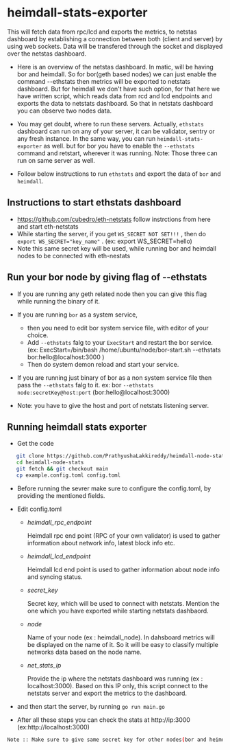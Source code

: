 # heimdall-stats-exporter
This will fetch data from rpc/lcd and exports the metrics, to netstas dashboard by establishing a connection between both (client and server) by using web sockets. Data will be transfered through the socket and displayed over the netstas dashboard. 

- Here is an overview of the netstas dashboard. In matic, will be having bor and heimdall. So for bor(geth based nodes) we can just enable the command --ethstats then metrics will be exported to netstats dashboard. But for heimdall we don't have such option, for that here we have written script, which reads data from rcd and lcd endpoints and exports the data to netstats dashboard.
So that in netstats dashboard you can observe two nodes data.

- You may get doubt, where to run these servers. Actually, `ethstats` dashboard can run on any of your server, it can be validator, sentry or any fresh instance. In the same way, you can run `heimdall-stats-exporter` as well. but for bor you have to enable the `--ethstats` command and retstart, wherever it was running. Note: Those three can run on same server as well.

- Follow below instructions to run `ethstats` and export the data of `bor` and `heimdall`.

## Instructions to start ethstats dashboard

 - https://github.com/cubedro/eth-netstats follow instrctions from here and start eth-netstats
 - While starting the server, if you get `WS_SECRET NOT SET!!!` , then do `export WS_SECRET="key_name"` . (ex: export WS_SECRET=hello)
 - Note this same secret key will be used, while running bor and heimdall nodes to be connected with eth-nestats

## Run your bor node by giving flag of --ethstats

 - If you are running any geth related node then you can give this flag while running the binary of it.
 - If you are running `bor` as a system service, 
   - then you need to edit bor system service file, with editor of your choice. 
   - Add `--ethstats` falg to your `ExecStart` and restart the bor service. (ex: ExecStart=/bin/bash /home/ubuntu/node/bor-start.sh --ethstats bor:hello@localhost:3000 )
   - Then do system demon reload and start your service.

 - If you are running just binary of bor as a non system service file then pass the `--ethstats` falg to it. ex: bor `--ethstats node:secretKey@host:port` (bor:hello@localhost:3000)
 - Note:  you have to give the host and port of netstats listening server.

## Running heimdall stats exporter

 - Get the code
 ``` bash
    git clone https://github.com/PrathyushaLakkireddy/heimdall-node-stats.git
    cd heimdall-node-stats
    git fetch && git checkout main
    cp example.config.toml config.toml
 ```

 - Before running the sevrer make sure to configure the config.toml, by providing the mentioned fields.

 - Edit config.toml
   
   - *heimdall_rpc_endpoint*
        
        Heimdall rpc end point (RPC of your own validator) is used to gather information about network info, latest block info etc.

   - *heimdall_lcd_endpoint*

        Heimdall lcd end point is used to gather information about node info and syncing status.

   - *secret_key*

      Secret key, which will be used to connect with netstats. Mention the one which you have exported while starting netstats dashbaord.

   - *node*

      Name of your node (ex : heimdall_node). In dahsboard metrics will be displayed on the name of it. So it will be easy to classify multiple networks data based on the node name.

   - *net_stats_ip*

      Provide the ip where the netstats dashboard was running (ex : localhost:3000). Based on this IP only, this script connect to the netstats server and export the metrics to the dashboard.

 - and then start the server, by running `go run main.go`
- After all these steps you can check the stats at http://ip:3000 (ex:http://localhost:3000)

```bash 
Note :: Make sure to give same secret key for other nodes(bor and heimdall) which you have mentioned for `netstats`, then only your nodes can be connected with netstats and details will be displayed there.
```

